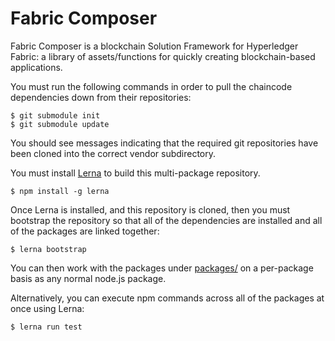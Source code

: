 # Fabric Composer
Fabric Composer is a blockchain Solution Framework for Hyperledger Fabric: a library of assets/functions for quickly creating blockchain-based applications.

You must run the following commands in order to pull the chaincode dependencies down from
their repositories:

    $ git submodule init
    $ git submodule update

You should see messages indicating that the required git repositories have been cloned into the correct
vendor subdirectory.

You must install [Lerna](https://lernajs.io) to build this multi-package repository.

    $ npm install -g lerna

Once Lerna is installed, and this repository is cloned, then you must bootstrap the
repository so that all of the dependencies are installed and all of the packages are
linked together:

    $ lerna bootstrap

You can then work with the packages under [packages/](packages/) on a per-package
basis as any normal node.js package.

Alternatively, you can execute npm commands across all of the packages at once using
Lerna:

    $ lerna run test
